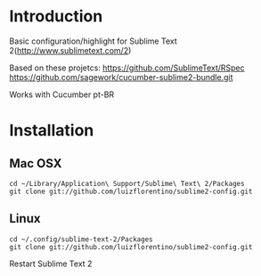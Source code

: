 # Introduction
Basic configuration/highlight for Sublime Text 2(http://www.sublimetext.com/2)

Based on these projetcs:
https://github.com/SublimeText/RSpec
https://github.com/sagework/cucumber-sublime2-bundle.git

Works with Cucumber pt-BR

# Installation
## Mac OSX
    cd ~/Library/Application\ Support/Sublime\ Text\ 2/Packages
    git clone git://github.com/luizflorentino/sublime2-config.git
## Linux
    cd ~/.config/sublime-text-2/Packages
    git clone git://github.com/luizflorentino/sublime2-config.git

Restart Sublime Text 2
